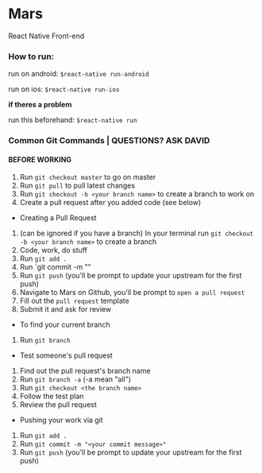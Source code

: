 # Mars
React Native Front-end

### How to run:

run on android:
`$react-native run-android`

run on ios:
`$react-native run-ios`


**if theres a problem**

run this beforehand:
`$react-native run`

### Common Git Commands | QUESTIONS? ASK DAVID

#### BEFORE WORKING

1. Run `git checkout master` to go on master
2. Run `git pull` to pull latest changes
3. Run `git checkout -b <your branch name>` to create a branch to work on
4. Create a pull request after you added code (see below)


* Creating a Pull Request

1. (can be ignored if you have a branch) In your terminal run `git checkout -b <your branch name>` to create a branch 
2. Code, work, do stuff
3. Run `git add .`
4. Run `git commit -m "<your commit message>"
5. Run `git push` (you'll be prompt to update your upstream for the first push)
6. Navigate to Mars on Github, you'll be prompt to `open a pull request`
7. Fill out the `pull request` template
8. Submit it and ask for review

* To find your current branch
1. Run `git branch`


* Test someone's pull request

1. Find out the pull request's branch name
2. Run `git branch -a` (-a mean "all")
3. Run `git checkout <the branch name>`
4. Follow the test plan
5. Review the pull request

* Pushing your work via git

1. Run `git add .`
2. Run `git commit -m "<your commit message>"`
3. Run `git push` (you'll be prompt to update your upstream for the first push)

